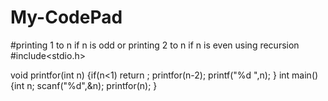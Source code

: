 # My-CodePad
#printing 1 to n if n is odd or printing 2 to n if n is even using recursion
#include<stdio.h>

void printfor(int n)
{if(n<1)
return ;
printfor(n-2);
printf("%d ",n);
}
int main()
{int n;
scanf("%d",&n);
printfor(n);
}
